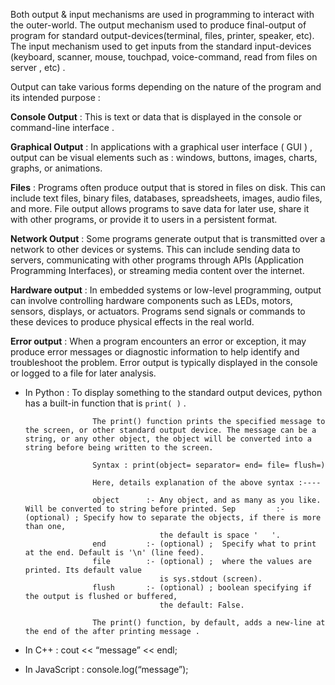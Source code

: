 
Both output & input mechanisms are used in programming to interact with the outer-world. The output mechanism 
used to produce final-output of program for standard output-devices(terminal, files, printer, speaker, etc).
The input mechanism used to get inputs from the standard input-devices (keyboard, scanner, mouse, touchpad, voice-command, read from files on server , etc) .

Output can take various forms depending on the nature of the program and its intended purpose : 

**Console Output**     : This is text or data that is displayed in the console or 
                         command-line interface . 

**Graphical Output**   : In applications with a graphical user interface ( GUI ) , output can be visual elements 
                         such as :  windows, buttons, images, charts, graphs, or animations. 

**Files**              : Programs often produce output that is stored in files on disk. This can include text files, 
                         binary files, databases, spreadsheets, images, audio files, and more. File output allows programs to save data for later use, share it with other programs, or provide it to users in a persistent format.

**Network Output**     : Some programs generate output that is transmitted over a network to other devices or systems. 
                         This can include sending data to servers, communicating with other programs through APIs (Application Programming Interfaces), or streaming media content over the internet.

**Hardware output**    : In embedded systems or low-level programming, output can involve controlling hardware 
                         components  such as LEDs, motors, sensors, displays, or actuators. Programs send signals or commands to these devices to produce physical effects in the real world.

**Error output**       : When a program encounters an error or exception, it may produce error messages or 
                         diagnostic information to help identify and troubleshoot the problem. Error output is typically displayed in the console or logged to a file for later analysis.


- In Python           : To display something to the standard output devices, python has a built-in function 
                      that is `print( )` . 

                     The print() function prints the specified message to the screen, or other standard output device. The message can be a string, or any other object, the object will be converted into a string before being written to the screen.

                     Syntax : print(object= separator= end= file= flush=)

                     Here, details explanation of the above syntax :----

                     object      :- Any object, and as many as you like. Will be converted to string before printed. Sep         :- (optional) ; Specify how to separate the objects, if there is more than one, 
                                    the default is space '   '. 
                     end         :- (optional) ;  Specify what to print at the end. Default is '\n' (line feed). 
                     file        :- (optional) ;  where the values are printed. Its default value 
                                    is sys.stdout (screen).  
                     flush       :- (optional) ; boolean specifying if the output is flushed or buffered,  
                                    the default: False. 

                     The print() function, by default, adds a new-line at the end of the after printing message . 


- In C++              : cout << “message” << endl; 

- In JavaScript       : console.log(“message”); 



